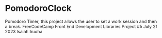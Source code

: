 # PomodoroClock
Pomodoro Timer, this project allows the user to set a work session and then a break. FreeCodeCamp Front End Development Libraries Project #5 July 21 2023 Isaiah Iruoha

